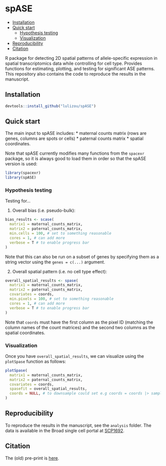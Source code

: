 spASE
================

- <a href="#installation" id="toc-installation">Installation</a>
- <a href="#quick-start" id="toc-quick-start">Quick start</a>
  - <a href="#hypothesis-testing" id="toc-hypothesis-testing">Hypothesis
    testing</a>
  - <a href="#visualization" id="toc-visualization">Visualization</a>
- <a href="#reproducibility" id="toc-reproducibility">Reproducibility</a>
- <a href="#citation" id="toc-citation">Citation</a>

R package for detecting 2D spatial patterns of allele-specific
expression in spatial transcriptomics data while controlling for cell
type. Provides functions for estimating, plotting, and testing for
significant ASE patterns. This repository also contains the code to
reproduce the results in the manuscript.

## Installation

``` r
devtools::install_github("lulizou/spASE")
```

## Quick start

The main input to spASE includes: \* maternal counts matrix (rows are
genes, columns are spots or cells) \* paternal counts matrix \* spatial
coordinates.

Note that spASE currently modifies many functions from the `spacexr`
package, so it is always good to load them in order so that the spASE
version is used:

``` r
library(spacexr)
library(spASE)
```

### Hypothesis testing

Testing for…

1.  Overall bias (i.e. pseudo-bulk):

``` r
bias_results <- scase(
  matrix1 = maternal_counts_matrix,
  matrix2 = paternal_counts_matrix,
  min.cells = 100, # set to something reasonable
  cores = 1, # can add more
  verbose = T # to enable progress bar
)
```

Note that this can also be run on a subset of genes by specifying them
as a string vector using the `genes = c(...)` argument.

2.  Overall spatial pattern (i.e. no cell type effect):

``` r
overall_spatial_results <- spase(
  matrix1 = maternal_counts_matrix,
  matrix2 = paternal_counts_matrix,
  covariates = coords,
  min.pixels = 100, # set to something reasonable
  cores = 1, # can add more
  verbose = T # to enable progress bar
)
```

Note that `coords` must have the first column as the pixel ID (matching
the column names of the count matrices) and the second two columns as
the spatial coordinates.

### Visualization

Once you have `overall_spatial_results`, we can visualize using the
`plotSpase` function as follows:

``` r
plotSpase(
  matrix1 = maternal_counts_matrix,
  matrix2 = paternal_counts_matrix,
  covariates = coords,
  spasefit = overall_spatial_results,
  coords = NULL, # to downsample could set e.g coords = coords |> sample_n(1e4)
)
```

## Reproducibility

To reproduce the results in the manuscript, see the `analysis` folder.
The data is available in the Broad single cell portal at
[SCP1692](https://singlecell.broadinstitute.org/single_cell/study/SCP1692/detection-of-allele-specific-expression-in-spatial-transcriptomics-with-spase).

## Citation

The (old) pre-print is
[here](https://www.biorxiv.org/content/10.1101/2021.12.01.470861v1.full).
